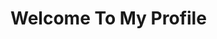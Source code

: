 # Welcome To My Profile

<!-- <image width="40%" src ="Assets/9ikRKtR0iMWygYNp2MwRR9GL3IVyXyaW0lKznVyA163YE9ByQF026D9XrUf95rLNFu8TykoXAEo7DAo1Ryb7HP6TI4KavDI5QBZuPAIvbu42bcYohXy6MgkIjJZswAk0VG1jOSNwu6K1H1JDN7s22g.webp"> </image>-->
<!-- <image width="55%" src ="Assets/스크린샷 2024-09-23 040407.png"> </image>-->
